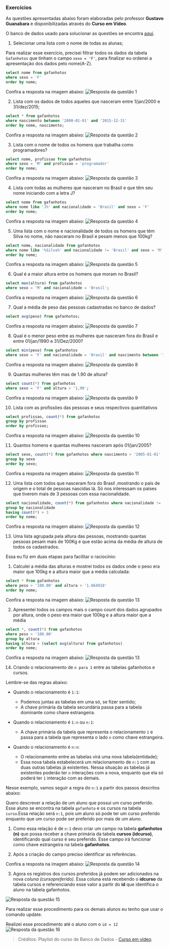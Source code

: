 ### Exercícios

As questões apresentadas abaixo foram elaboradas pelo professor **Gustavo Guanabara** e disponibilizadas através do **Curso em Vídeo**. 

O banco de dados usado para solucionar as questões se encontra [aqui](arquivos-exercicios/dump_cursoemvideo.sql).


1. Selecionar uma lista com o nome de todas as alunas;

Para realizar esse exercício, precisei filtrar todos os dados da tabela ``Gafanhotos`` que tinham o campo ``sexo = 'F'``, para finalizar eu ordenei a apresentação dos dados pelo nome(A-Z).


```sql
select nome from gafanhotos
where sexo = 'F'
order by nome;
```

Confira a resposta na imagem abaixo:
![Resposta da questão 1](../img/exercicio1.PNG)


2. Lista com os dados de todos aqueles que nasceram entre 1/jan/2000 e 31/dez/2015;

```sql
select * from gafanhotos
where nascimento between '2000-01-01' and '2015-12-31'
order by nome, nascimento;
```

Confira a resposta na imagem abaixo:
![Resposta da questão 2](../img/exercicio2.PNG)


3. Lista com o nome de todos os homens que trabalha como programadores?

```sql
select nome, profissao from gafanhotos
where sexo = 'M' and profissao = 'programador'
order by nome;
```

Confira a resposta na imagem abaixo:
![Resposta da questão 3](../img/exercicio3.PNG)

4. Lista com todas as mulheres que nasceram no Brasil e que têm seu nome iniciando com a letra J?

```sql
select nome from gafanhotos
where nome like 'J%' and nacionalidade = 'Brasil' and sexo = 'F'
order by nome;
```
Confira a resposta na imagem abaixo:
![Resposta da questão 4](../img/exercicio4.PNG)

5. Uma lista com o nome e nacionalidade de todos os homens que têm Silva no nome, não nasceram no Brasil e pesam menos que 100kg?

```sql
select nome, nacionalidade from gafanhotos
where nome like '%Silva%' and nacionalidade != 'Brasil' and sexo = 'M' and peso < '100'
order by nome;
```
Confira a resposta na imagem abaixo:
![Resposta da questão 5](../img/exercicio5.PNG)

6. Qual é a maior altura entre os homens que moram no Brasil?

```sql
select max(altura) from gafanhotos
where sexo = 'M' and nacionalidade = 'Brasil';
```
Confira a resposta na imagem abaixo:
![Resposta da questão 6](../img/exercicio6.PNG)

7. Qual a média de peso das pessoas cadastradas no banco de dados?
```sql
select avg(peso) from gafanhotos;
```
Confira a resposta na imagem abaixo:
![Resposta da questão 7](../img/exercicio7.PNG)

8. Qual é o menor peso entre as mulheres que nasceram fora do Brasil e entre 01/jan/1990 e 31/Dez/2000?

```sql
select min(peso) from gafanhotos
where sexo = 'F' and nacionalidade = 'Brasil' and nascimento between '1990-01-01' and '2000-12-31';
```
Confira a resposta na imagem abaixo:
![Resposta da questão 8](../img/exercicio8.PNG)

9.  Quantas mulheres têm mas de 1.90 de altura?

```sql
select count(*) from gafanhotos
where sexo = 'F' and altura > '1,90';
```
Confira a resposta na imagem abaixo:
![Resposta da questão 9](../img/exercicio9.PNG)

10. Lista com as profissões das pessoas e seus respectivos quantitativos


```sql
select profissao, count(*) from gafanhotos
group by profissao
order by profissao;
```
Confira a resposta na imagem abaixo:
![Resposta da questão 10](../img/exercicio10.PNG)

11. Quantos homens e quantas mulheres nasceram após 01/jan/2005?

```sql
select sexo, count(*) from gafanhotos where nascimento > '2005-01-01'
group by sexo 
order by sexo;
```
Confira a resposta na imagem abaixo:
![Resposta da questão 11](../img/exercicio11.PNG)


12. Uma lista com todos que nasceram fora do Brasil ,mostrando o país de origem e o total de pessoas nascidas lá. Só nos interessam os países que tiverem mais de 3 pessoas com essa nacionalidade.

```sql
select nacionalidade, count(*) from gafanhotos where nacionalidade != 'Brasil'
group by nacionalidade 
having count(*) > 3
order by nome;
```
Confira a resposta na imagem abaixo:
![Resposta da questão 12](../img/exercicio12.PNG)

13. Uma lista agrupada pela altura das pessoas, mostrando quantas pessoas pesam mais de 100Kg e que estão acima da média de altura de todos os cadastrados.


Essa eu fiz em duas etapas para facilitar o raciocínio:
1) Calculei a média das alturas e mostrei todos os dados onde o peso era maior que 100kg e a altura maior que a média calculada:

```sql
select * from gafanhotos
where peso > '100.00' and altura > '1.664918'
order by nome;
```
Confira a resposta na imagem abaixo:
![Resposta da questão 13](../img/exercicio13_parte1.PNG)

2) Apresentei todos os campos mais o campo count dos dados agrupados por altura, onde o peso era maior que 100kg e a altura maior que a média

```sql
select *, count(*) from gafanhotos
where peso > '100.00'
group by altura
having altura > (select avg(altura) from gafanhotos)
order by nome;
```
Confira a resposta na imagem abaixo:
![Resposta da questão 13](../img/exercicio13_parte2.PNG)

14. Criando o relacionamento de ``n para 1`` entre as tabelas gafanhotos e cursos.

Lembre-se das regras abaixo:

- Quando o relacionamento é ``1:1``:
  - Podemos juntas as tabelas em uma só, se fizer sentido;
  - A chave primária da tabela secundária passa para a tabela dominante como chave estrangeira.

- Quando o relacionamento é `1:n` ou `n:1`:
  - A chave primária da tabela que representa o relacionamento ``1`` e passa para a tabela que representa o lado ``n`` como chave estrangeira.

- Quando o relacionamento é `n:n`:
  - O relacionamento entre as tabelas virá uma nova tabela(entidade);
  - Essa nova tabela estabelecerá um relacionamento de ``n:1`` com as duas outras tabelas já existentes. Nessa situação as tabelas já existentes poderão ter ``n`` interações com a nova, enquanto que ela só poderá ter ``1`` interação com as demais. 

Nesse exemplo, vamos seguir a regra do ``n:1`` a partir dos passos descritos abaixo:

   
Quero descrever a relação de um aluno que possui um curso preferido. Esse aluno se encontra na tabela ``gafanhoto`` e os cursos na tabela ``curso``.Essa relação será ``n:1``, pois um aluno só pode ter um curso preferido enquanto que um curso pode ser preferido por mais de um aluno.

1. Como essa relação é de ``n:1`` devo criar um campo na tabela **gafanhotos (n)** que possa receber a chave primária da tabela **cursos (idcurso)**, identificando qual curso é seu preferido. Esse campo irá funcionar como chave estrangeira na tabela **gafanhotos**.
   
2. Após a criação do campo preciso identificar as referências.

Confira a resposta na imagem abaixo:
![Resposta da questão 14](../img/exercicio14.PNG)
  
3. Agora os registros dos cursos preferidos já podem ser adicionados na nova *coluna (cursopreferido)*. Essa coluna está recebendo o **idcurso** da tabela cursos e referenciando esse valor a partir do **id** que identifica o aluno na tabela gafanhotos.

![Resposta da questão 15](../img/exercicio15.PNG)

Para realizar esse procedimento para os demais alunos eu tenho que usar o comando update.

Realizei esse procedimento até o aluno com o ``id = 12``
![Resposta da questão 16](../img/exercicio16.PNG)

>Créditos:
> Playlist do curso de Banco de Dados - [Curso em vídeo](https://www.youtube.com/watch?v=Ofktsne-utM&list=PLHz_AreHm4dkBs-795Dsgvau_ekxg8g1r).